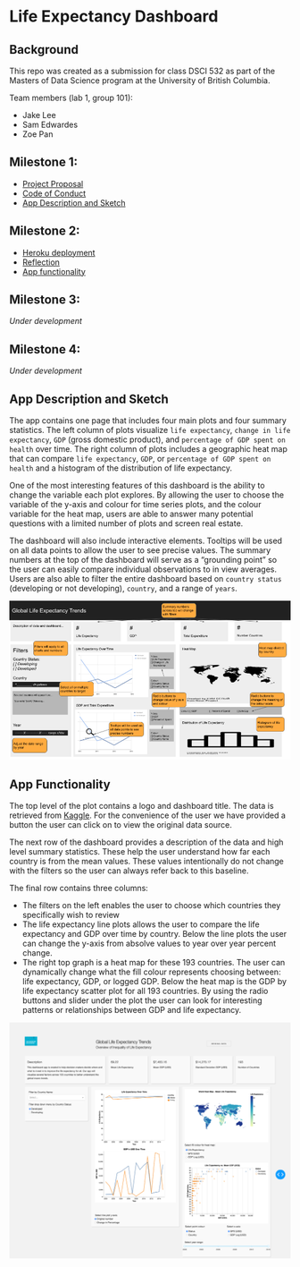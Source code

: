 # Life Expectancy Dashboard

## Background

This repo was created as a submission for class DSCI 532 as part of the Masters of Data Science program at the University of British Columbia.

Team members (lab 1, group 101):

- Jake Lee
- Sam Edwardes
- Zoe Pan

## Milestone 1:

- [Project Proposal](docs/proposal.md)
- [Code of Conduct](docs/team-code-of-conduct.md)
- [App Description and Sketch](#app-description-and-sketch)

## Milestone 2:

- [Heroku deployment](https://dsci-532-group101-milestone2.herokuapp.com/)
- [Reflection](docs/reflection.md)
- [App functionality](#app-functionality)

## Milestone 3:

*Under development*

## Milestone 4:

*Under development*

## App Description and Sketch

The app contains one page that includes four main plots and four summary statistics. The left column of plots visualize `life expectancy`, `change in life expectancy`, `GDP` (gross domestic product), and `percentage of GDP spent on health` over time. The right column of plots includes a geographic heat map that can compare `life expectancy`, `GDP`, or `percentage of GDP spent on health` and a histogram of the distribution of life expectancy.

One of the most interesting features of this dashboard is the ability to change the variable each plot explores. By allowing the user to choose the variable of the y-axis and colour for time series plots, and the colour variable for the heat map, users are able to answer many potential questions with a limited number of plots and screen real estate.

The dashboard will also include interactive elements. Tooltips will be used on all data points to allow the user to see precise values. The summary numbers at the top of the dashboard will serve as a “grounding point” so the user can easily compare individual observations to in view averages. Users are also able to filter the entire dashboard based on `country status` (developing or not developing), `country`, and a range of `years`.

![app-sketch](assets/dashboard_sketch_01.png)

## App Functionality

The top level of the plot contains a logo and dashboard title. The data is retrieved from [Kaggle](https://www.kaggle.com/kumarajarshi/life-expectancy-who). For the convenience of the user we have provided a button the user can click on to view the original data source.

The next row of the dashboard provides a description of the data and high level summary statistics. These help the user understand how far each country is from the mean values. These values intentionally do not change with the filters so the user can always refer back to this baseline.

The final row contains three columns:

- The filters on the left enables the user to choose which countries they specifically wish to review
- The life expectancy line plots allows the user to compare the life expectancy and GDP over time by country. Below the line plots the user can change the y-axis from absolve values to year over year percent change.
- The right top graph is a heat map for these 193 countries. The user can dynamically change what the fill colour represents choosing between: life expectancy, GDP, or logged GDP. Below the heat map is the GDP by life expectancy scatter plot for all 193 countries. By using the radio buttons and slider under the plot the user can look for interesting patterns or relationships between GDP and life expectancy.

![app-screenshot](assets/app_screenshot_2019-11-28.png)
